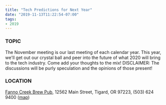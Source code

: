 ```yaml
---
title: "Tech Predictions for Next Year"
date: "2019-11-13T11:22:54-07:00"
tags:
- 2019
---
```


<h3>TOPIC</h3>

<p>The November meeting is our last meeting of each calendar year. This year, we'll get out our crystal ball and peer into the future of what 2020 will bring to the tech industry. Come add your thoughts to the mix! DISCLAIMER: The discussions will be purly speculation and the opinions of those present!</p>

<h3>LOCATION</h3>

<p><a href="http://www.maxsfannocreek.com/Portland_Area_Meeting_Rooms/">Fanno Creek Brew Pub</a>, 12562 Main Street, Tigard, OR 97223, (503) 624 9400 (<a href="http://maps.google.com/maps?q=12562+SW+Main+St,+Tigard,+Oregon+97223&amp;hl=en&amp;ll=45.429457,-122.775028&amp;spn=0.005383,0.011362&amp;sll=37.0625,-95.677068&amp;sspn=59.856937,102.128906&amp;om=1&amp;hnear=12562+SW+Main+St,+Tigard,+Oregon+97223&amp;t=h&amp;z=17&amp;vpsrc=6">map</a>)</p>
